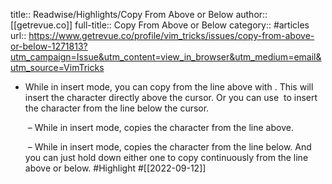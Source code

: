 title:: Readwise/Highlights/Copy From Above or Below
author:: [[getrevue.co]]
full-title:: Copy From Above or Below
category:: #articles
url:: https://www.getrevue.co/profile/vim_tricks/issues/copy-from-above-or-below-1271813?utm_campaign=Issue&utm_content=view_in_browser&utm_medium=email&utm_source=VimTricks

- While in insert mode, you can copy from the line above with <ctrl-y>. This will insert the character directly above the cursor. Or you can use <ctrl-e> to insert the character from the line below the cursor.
  
  <ctrl-y> – While in insert mode, copies the character from the line above.
  
  <ctrl-e> – While in insert mode, copies the character from the line below.
  And you can just hold down either one to copy continuously from the line above or below. #Highlight #[[2022-09-12]]